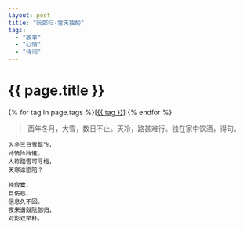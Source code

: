 ```yaml
---
layout: post
title: "阮郎归·雪天独酌"
tags:
  - "故事"
  - "心情"
  - "诗词"
---
```


# {{ page.title }}

<div class="tags">
{% for tag in page.tags %}[<a class="tag" href="/tags.html#{{ tag }}">{{ tag }}</a>] {% endfor %}
</div>


> 酉年冬月，大雪，数日不止。天冷，路甚难行。独在家中饮酒，得句。


    入冬三日雪飘飞，
    诗情阵阵催。
    人称踏雪可寻梅，
    天寒谁愿陪？

    独寂寞，
    自伤悲，
    信息久不回。
    夜来谱就阮郎归，
    对影双举杯。
